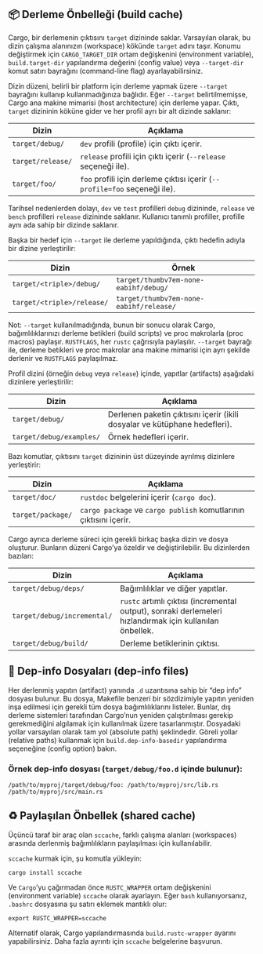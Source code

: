 ## 📦 Derleme Önbelleği (build cache)

Cargo, bir derlemenin çıktısını `target` dizininde saklar. Varsayılan olarak, bu dizin çalışma alanınızın (workspace) kökünde `target` adını taşır. Konumu değiştirmek için `CARGO_TARGET_DIR` ortam değişkenini (environment variable), `build.target-dir` yapılandırma değerini (config value) veya `--target-dir` komut satırı bayrağını (command-line flag) ayarlayabilirsiniz.

Dizin düzeni, belirli bir platform için derleme yapmak üzere `--target` bayrağını kullanıp kullanmadığınıza bağlıdır. Eğer `--target` belirtilmemişse, Cargo ana makine mimarisi (host architecture) için derleme yapar. Çıktı, `target` dizininin köküne gider ve her profil ayrı bir alt dizinde saklanır:

| Dizin             | Açıklama                                                                  |
| ----------------- | ------------------------------------------------------------------------- |
| `target/debug/`   | `dev` profili (profile) için çıktı içerir.                                |
| `target/release/` | `release` profili için çıktı içerir (`--release` seçeneği ile).           |
| `target/foo/`     | `foo` profili için derleme çıktısı içerir (`--profile=foo` seçeneği ile). |

Tarihsel nedenlerden dolayı, `dev` ve `test` profilleri `debug` dizininde, `release` ve `bench` profilleri `release` dizininde saklanır. Kullanıcı tanımlı profiller, profille aynı ada sahip bir dizinde saklanır.

Başka bir hedef için `--target` ile derleme yapıldığında, çıktı hedefin adıyla bir dizine yerleştirilir:

| Dizin                      | Örnek                                   |
| -------------------------- | --------------------------------------- |
| `target/<triple>/debug/`   | `target/thumbv7em-none-eabihf/debug/`   |
| `target/<triple>/release/` | `target/thumbv7em-none-eabihf/release/` |

Not: `--target` kullanılmadığında, bunun bir sonucu olarak Cargo, bağımlılıklarınızı derleme betikleri (build scripts) ve proc makrolarla (proc macros) paylaşır. `RUSTFLAGS`, her `rustc` çağrısıyla paylaşılır. `--target` bayrağı ile, derleme betikleri ve proc makrolar ana makine mimarisi için ayrı şekilde derlenir ve `RUSTFLAGS` paylaşılmaz.

Profil dizini (örneğin `debug` veya `release`) içinde, yapıtlar (artifacts) aşağıdaki dizinlere yerleştirilir:

| Dizin                    | Açıklama                                                                   |
| ------------------------ | -------------------------------------------------------------------------- |
| `target/debug/`          | Derlenen paketin çıktısını içerir (ikili dosyalar ve kütüphane hedefleri). |
| `target/debug/examples/` | Örnek hedefleri içerir.                                                    |

Bazı komutlar, çıktısını `target` dizininin üst düzeyinde ayrılmış dizinlere yerleştirir:

| Dizin             | Açıklama                                                          |
| ----------------- | ----------------------------------------------------------------- |
| `target/doc/`     | `rustdoc` belgelerini içerir (`cargo doc`).                       |
| `target/package/` | `cargo package` ve `cargo publish` komutlarının çıktısını içerir. |

Cargo ayrıca derleme süreci için gerekli birkaç başka dizin ve dosya oluşturur. Bunların düzeni Cargo’ya özeldir ve değiştirilebilir. Bu dizinlerden bazıları:

| Dizin                       | Açıklama                                                                                                 |
| --------------------------- | -------------------------------------------------------------------------------------------------------- |
| `target/debug/deps/`        | Bağımlılıklar ve diğer yapıtlar.                                                                         |
| `target/debug/incremental/` | `rustc` artımlı çıktısı (incremental output), sonraki derlemeleri hızlandırmak için kullanılan önbellek. |
| `target/debug/build/`       | Derleme betiklerinin çıktısı.                                                                            |

## 📑 Dep-info Dosyaları (dep-info files)

Her derlenmiş yapıtın (artifact) yanında `.d` uzantısına sahip bir “dep info” dosyası bulunur. Bu dosya, Makefile benzeri bir sözdizimiyle yapıtın yeniden inşa edilmesi için gerekli tüm dosya bağımlılıklarını listeler. Bunlar, dış derleme sistemleri tarafından Cargo’nun yeniden çalıştırılması gerekip gerekmediğini algılamak için kullanılmak üzere tasarlanmıştır. Dosyadaki yollar varsayılan olarak tam yol (absolute path) şeklindedir. Göreli yollar (relative paths) kullanmak için `build.dep-info-basedir` yapılandırma seçeneğine (config option) bakın.

### Örnek dep-info dosyası (`target/debug/foo.d` içinde bulunur):

```
/path/to/myproj/target/debug/foo: /path/to/myproj/src/lib.rs /path/to/myproj/src/main.rs
```

## ♻️ Paylaşılan Önbellek (shared cache)

Üçüncü taraf bir araç olan `sccache`, farklı çalışma alanları (workspaces) arasında derlenmiş bağımlılıkların paylaşılması için kullanılabilir.

`sccache` kurmak için, şu komutla yükleyin:

```
cargo install sccache
```

Ve `Cargo`’yu çağırmadan önce `RUSTC_WRAPPER` ortam değişkenini (environment variable) `sccache` olarak ayarlayın. Eğer `bash` kullanıyorsanız, `.bashrc` dosyasına şu satırı eklemek mantıklı olur:

```
export RUSTC_WRAPPER=sccache
```

Alternatif olarak, Cargo yapılandırmasında `build.rustc-wrapper` ayarını yapabilirsiniz. Daha fazla ayrıntı için `sccache` belgelerine başvurun.
